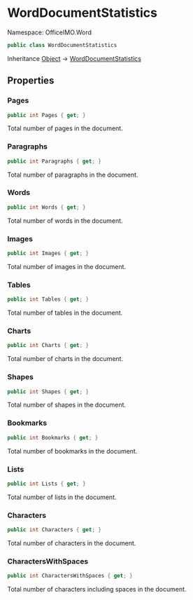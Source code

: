 # WordDocumentStatistics

Namespace: OfficeIMO.Word

```csharp
public class WordDocumentStatistics
```

Inheritance [Object](https://docs.microsoft.com/en-us/dotnet/api/system.object) → [WordDocumentStatistics](./officeimo.word.worddocumentstatistics.md)

## Properties

### **Pages**

```csharp
public int Pages { get; }
```

Total number of pages in the document.

### **Paragraphs**

```csharp
public int Paragraphs { get; }
```

Total number of paragraphs in the document.

### **Words**

```csharp
public int Words { get; }
```

Total number of words in the document.

### **Images**

```csharp
public int Images { get; }
```

Total number of images in the document.

### **Tables**

```csharp
public int Tables { get; }
```

Total number of tables in the document.

### **Charts**

```csharp
public int Charts { get; }
```

Total number of charts in the document.

### **Shapes**

```csharp
public int Shapes { get; }
```

Total number of shapes in the document.

### **Bookmarks**

```csharp
public int Bookmarks { get; }
```

Total number of bookmarks in the document.

### **Lists**

```csharp
public int Lists { get; }
```

Total number of lists in the document.

### **Characters**

```csharp
public int Characters { get; }
```

Total number of characters in the document.

### **CharactersWithSpaces**

```csharp
public int CharactersWithSpaces { get; }
```

Total number of characters including spaces in the document.

